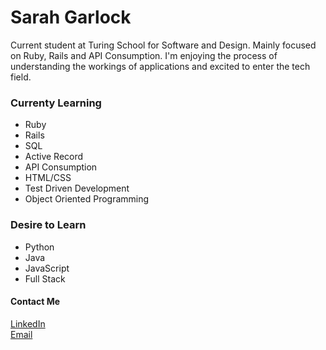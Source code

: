 # Sarah Garlock

Current student at Turing School for Software and Design. Mainly focused on Ruby, Rails and API Consumption. I'm enjoying the process of understanding the workings of applications and excited to enter the tech field.

### Currenty Learning
- Ruby
- Rails
- SQL
- Active Record
- API Consumption
- HTML/CSS
- Test Driven Development
- Object Oriented Programming

### Desire to Learn
- Python
- Java
- JavaScript
- Full Stack

#### Contact Me
[LinkedIn](https://www.linkedin.com/in/sarah-garlock-795855195/) <br>
[Email](garlock.sarah10@gmail.com)




<!--
**sarahgarlock/sarahgarlock** is a ✨ _special_ ✨ repository because its `README.md` (this file) appears on your GitHub profile.

Here are some ideas to get you started:

- 🔭 I’m currently working on ...
- 🌱 I’m currently learning ...
- 👯 I’m looking to collaborate on ...
- 🤔 I’m looking for help with ...
- 💬 Ask me about ...
- 📫 How to reach me: ...
- 😄 Pronouns: ...
- ⚡ Fun fact: ...
-->
